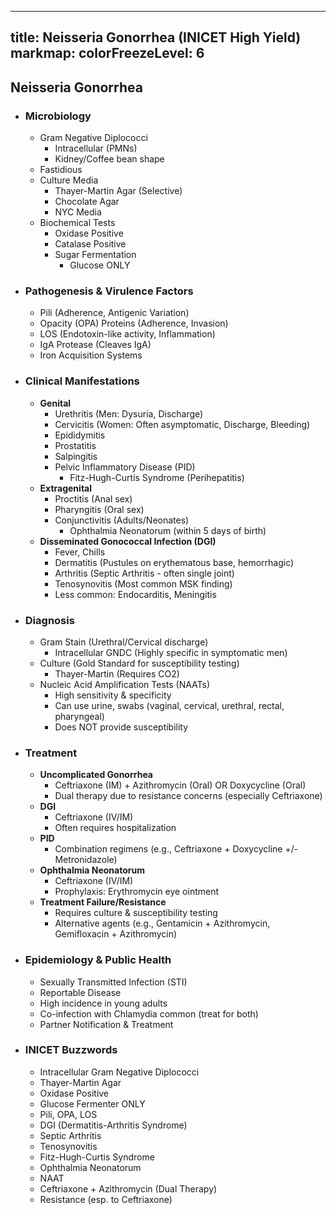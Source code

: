 
---
title: Neisseria Gonorrhea (INICET High Yield)
markmap:
  colorFreezeLevel: 6
---

## Neisseria Gonorrhea

-   ### Microbiology
    -   Gram Negative Diplococci
        -   Intracellular (PMNs)
        -   Kidney/Coffee bean shape
    -   Fastidious
    -   Culture Media
        -   Thayer-Martin Agar (Selective)
        -   Chocolate Agar
        -   NYC Media
    -   Biochemical Tests
        -   Oxidase Positive
        -   Catalase Positive
        -   Sugar Fermentation
            -   Glucose ONLY

-   ### Pathogenesis & Virulence Factors
    -   Pili (Adherence, Antigenic Variation)
    -   Opacity (OPA) Proteins (Adherence, Invasion)
    -   LOS (Endotoxin-like activity, Inflammation)
    -   IgA Protease (Cleaves IgA)
    -   Iron Acquisition Systems

-   ### Clinical Manifestations
    -   **Genital**
        -   Urethritis (Men: Dysuria, Discharge)
        -   Cervicitis (Women: Often asymptomatic, Discharge, Bleeding)
        -   Epididymitis
        -   Prostatitis
        -   Salpingitis
        -   Pelvic Inflammatory Disease (PID)
            -   Fitz-Hugh-Curtis Syndrome (Perihepatitis)
    -   **Extragenital**
        -   Proctitis (Anal sex)
        -   Pharyngitis (Oral sex)
        -   Conjunctivitis (Adults/Neonates)
            -   Ophthalmia Neonatorum (within 5 days of birth)
    -   **Disseminated Gonococcal Infection (DGI)**
        -   Fever, Chills
        -   Dermatitis (Pustules on erythematous base, hemorrhagic)
        -   Arthritis (Septic Arthritis - often single joint)
        -   Tenosynovitis (Most common MSK finding)
        -   Less common: Endocarditis, Meningitis

-   ### Diagnosis
    -   Gram Stain (Urethral/Cervical discharge)
        -   Intracellular GNDC (Highly specific in symptomatic men)
    -   Culture (Gold Standard for susceptibility testing)
        -   Thayer-Martin (Requires CO2)
    -   Nucleic Acid Amplification Tests (NAATs)
        -   High sensitivity & specificity
        -   Can use urine, swabs (vaginal, cervical, urethral, rectal, pharyngeal)
        -   Does NOT provide susceptibility

-   ### Treatment
    -   **Uncomplicated Gonorrhea**
        -   Ceftriaxone (IM) + Azithromycin (Oral) OR Doxycycline (Oral)
        -   Dual therapy due to resistance concerns (especially Ceftriaxone)
    -   **DGI**
        -   Ceftriaxone (IV/IM)
        -   Often requires hospitalization
    -   **PID**
        -   Combination regimens (e.g., Ceftriaxone + Doxycycline +/- Metronidazole)
    -   **Ophthalmia Neonatorum**
        -   Ceftriaxone (IV/IM)
        -   Prophylaxis: Erythromycin eye ointment
    -   **Treatment Failure/Resistance**
        -   Requires culture & susceptibility testing
        -   Alternative agents (e.g., Gentamicin + Azithromycin, Gemifloxacin + Azithromycin)

-   ### Epidemiology & Public Health
    -   Sexually Transmitted Infection (STI)
    -   Reportable Disease
    -   High incidence in young adults
    -   Co-infection with Chlamydia common (treat for both)
    -   Partner Notification & Treatment

-   ### INICET Buzzwords
    -   Intracellular Gram Negative Diplococci
    -   Thayer-Martin Agar
    -   Oxidase Positive
    -   Glucose Fermenter ONLY
    -   Pili, OPA, LOS
    -   DGI (Dermatitis-Arthritis Syndrome)
    -   Septic Arthritis
    -   Tenosynovitis
    -   Fitz-Hugh-Curtis Syndrome
    -   Ophthalmia Neonatorum
    -   NAAT
    -   Ceftriaxone + Azithromycin (Dual Therapy)
    -   Resistance (esp. to Ceftriaxone)
